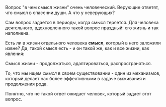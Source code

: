 Вопрос "в чем смысл жизни" очень человеческий. Верующие ответят, что смысл в спасении души. А что у неверующих?

Сам вопрос задается в периоды, когда смысл теряется. Для человека деятельного, вдохновленного такой вопрос праздный: его жизнь и так наполнена.

Есть ли в жизни отдельного человека **смысл**, который в него заложили извне? Да, такой смысл есть - и он такой же, как и все жизни, как явления:

Смысл жизни - продолжаться, адаптироваться, распространяться.

То, что мы ищем *смысл* в своем существовании - один из механизмов, который делает нас более эффективными в задаче выживания и продолжения рода.

Понятно, что не такой ответ ожидает человек, который задает этот вопрос.